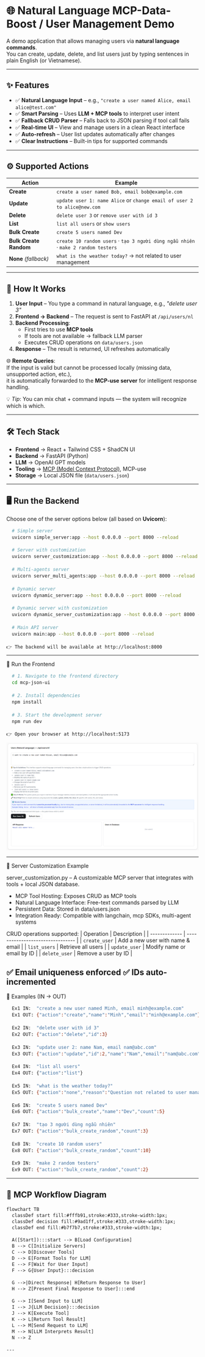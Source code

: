 # 🌐 Natural Language MCP-Data-Boost / User Management Demo

A demo application that allows managing users via **natural language commands**.  
You can create, update, delete, and list users just by typing sentences in plain English (or Vietnamese).

---

## ✨ Features

- ✅ **Natural Language Input** – e.g., `"create a user named Alice, email alice@test.com"`
- ✅ **Smart Parsing** – Uses **LLM + MCP tools** to interpret user intent
- ✅ **Fallback CRUD Parser** – Falls back to JSON parsing if tool call fails
- ✅ **Real-time UI** – View and manage users in a clean React interface
- ✅ **Auto-refresh** – User list updates automatically after changes
- ✅ **Clear Instructions** – Built-in tips for supported commands

---

## ⚙️ Supported Actions

| Action                | Example                                                                 |
|-----------------------|-------------------------------------------------------------------------|
| **Create**            | `create a user named Bob, email bob@example.com`                        |
| **Update**            | `update user 1: name Alice` or `change email of user 2 to alice@new.com`|
| **Delete**            | `delete user 3` or `remove user with id 3`                              |
| **List**              | `list all users` or `show users`                                        |
| **Bulk Create**       | `create 5 users named Dev`                                              |
| **Bulk Create Random**| `create 10 random users` · `tạo 3 người dùng ngẫu nhiên` · `make 2 random testers` |
| **None** *(fallback)* | `what is the weather today?` → not related to user management            |

---

## 🔎 How It Works

1. **User Input** – You type a command in natural language, e.g., *"delete user 3"*  
2. **Frontend → Backend** – The request is sent to FastAPI at `/api/users/nl`  
3. **Backend Processing**:
   - First tries to use **MCP tools**  
   - If tools are not available → fallback LLM parser  
   - Executes CRUD operations on `data/users.json`  
4. **Response** – The result is returned, UI refreshes automatically  

🌐 **Remote Queries**:  
If the input is valid but cannot be processed locally (missing data, unsupported action, etc.),  
it is automatically forwarded to the **MCP-use server** for intelligent response handling.  

💡 *Tip*: You can mix chat + command inputs — the system will recognize which is which.  

---

## 🛠️ Tech Stack

- **Frontend** → React + Tailwind CSS + ShadCN UI  
- **Backend** → FastAPI (Python)  
- **LLM** → OpenAI GPT models  
- **Tooling** → [MCP (Model Context Protocol)](https://github.com/isi-mcp), MCP-use  
- **Storage** → Local JSON file (`data/users.json`)  

---

## 🖥️ Run the Backend

Choose one of the server options below (all based on **Uvicorn**):

```bash
  # Simple server
  uvicorn simple_server:app --host 0.0.0.0 --port 8000 --reload

  # Server with customization
  uvicorn server_customization:app --host 0.0.0.0 --port 8000 --reload

  # Multi-agents server
  uvicorn server_multi_agents:app --host 0.0.0.0 --port 8000 --reload

  # Dynamic server
  uvicorn dynamic_server:app --host 0.0.0.0 --port 8000 --reload

  # Dynamic server with customization
  uvicorn dynamic_server_customization:app --host 0.0.0.0 --port 8000 --reload

  # Main API server
  uvicorn main:app --host 0.0.0.0 --port 8000 --reload

👉 The backend will be available at http://localhost:8000
```

---

🌟 Run the Frontend
```bash
  # 1. Navigate to the frontend directory
  cd mcp-json-ui

  # 2. Install dependencies
  npm install

  # 3. Start the development server
  npm run dev

👉 Open your browser at http://localhost:5173
```
![Alt text](pictures\frontend-main-ui.png)

---

📂 Server Customization Example

server_customization.py – A customizable MCP server that integrates with tools + local JSON database.
- MCP Tool Hosting: Exposes CRUD as MCP tools
- Natural Language Interface: Free-text commands parsed by LLM
- Persistent Data: Stored in data/users.json
- Integration Ready: Compatible with langchain, mcp SDKs, multi-agent systems

CRUD operations supported:
| Operation     | Description                      |
| ------------- | -------------------------------- |
| `create_user` | Add a new user with name & email |
| `list_users`  | Retrieve all users               |
| `update_user` | Modify name or email by ID       |
| `delete_user` | Remove a user by ID              |

✅ Email uniqueness enforced
✅ IDs auto-incremented
---
📖 Examples (IN → OUT)
```bash
  Ex1 IN:  "create a new user named Minh, email minh@example.com"
  Ex1 OUT: {"action":"create","name":"Minh","email":"minh@example.com"}

  Ex2 IN:  "delete user with id 3"
  Ex2 OUT: {"action":"delete","id":3}

  Ex3 IN:  "update user 2: name Nam, email nam@abc.com"
  Ex3 OUT: {"action":"update","id":2,"name":"Nam","email":"nam@abc.com"}

  Ex4 IN:  "list all users"
  Ex4 OUT: {"action":"list"}

  Ex5 IN:  "what is the weather today?"
  Ex5 OUT: {"action":"none","reason":"Question not related to user management"}

  Ex6 IN:  "create 5 users named Dev"
  Ex6 OUT: {"action":"bulk_create","name":"Dev","count":5}

  Ex7 IN:  "tạo 3 người dùng ngẫu nhiên"
  Ex7 OUT: {"action":"bulk_create_random","count":3}

  Ex8 IN:  "create 10 random users"
  Ex8 OUT: {"action":"bulk_create_random","count":10}

  Ex9 IN:  "make 2 random testers"
  Ex9 OUT: {"action":"bulk_create_random","count":2}

```

---
## 🔄 MCP Workflow Diagram
```mermaid
flowchart TB
  classDef start fill:#fffb91,stroke:#333,stroke-width:1px;
  classDef decision fill:#9ad1ff,stroke:#333,stroke-width:1px;
  classDef end fill:#b7f7b7,stroke:#333,stroke-width:1px;

  A([Start]):::start --> B[Load Configuration]
  B --> C[Initialize Servers]
  C --> D[Discover Tools]
  D --> E[Format Tools for LLM]
  E --> F[Wait for User Input]
  F --> G{User Input}:::decision

  G -->|Direct Response| H[Return Response to User]
  H --> Z[Present Final Response to User]:::end

  G --> I[Send Input to LLM]
  I --> J{LLM Decision}:::decision
  J --> K[Execute Tool]
  K --> L[Return Tool Result]
  L --> M[Send Request to LLM]
  M --> N[LLM Interprets Result]
  N --> Z

---